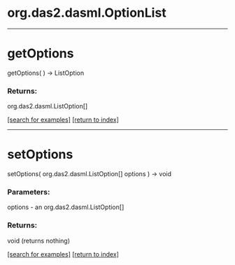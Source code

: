 # org.das2.dasml.OptionList



***
<a name="getOptions"></a>
# getOptions
getOptions(  ) &rarr; ListOption



### Returns:
org.das2.dasml.ListOption[]


<a href="https://github.com/autoplot/dev/search?q=getOptions&unscoped_q=getOptions">[search for examples]</a>
<a href="https://github.com/autoplot/documentation/blob/master/javadoc/index-all.md">[return to index]</a>

***
<a name="setOptions"></a>
# setOptions
setOptions( org.das2.dasml.ListOption[] options ) &rarr; void



### Parameters:
options - an org.das2.dasml.ListOption[]

### Returns:
void (returns nothing)


<a href="https://github.com/autoplot/dev/search?q=setOptions&unscoped_q=setOptions">[search for examples]</a>
<a href="https://github.com/autoplot/documentation/blob/master/javadoc/index-all.md">[return to index]</a>

